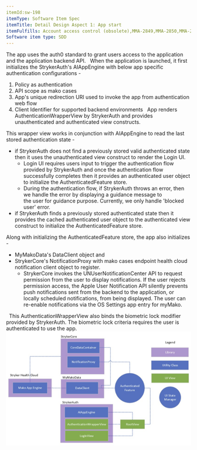 ```yaml
---
itemId:sw-198
itemType: Software Item Spec
itemTitle: Detail Design Aspect 1: App start
itemFulfills: Account access control (obsolete),MMA-2849,MMA-2850,MMA-2851,MMA-2852,MMA-2857,MMA-2888,MMA-2889,MMA-2890,MMA-2891,MMA-2892,MMA-2893,MMA-2894,MMA-2895,MMA-2896,MMA-2897,MMA-2898,MMA-2899,MMA-2900,MMA-2901,MMA-2902,MMA-2903
Software item type: SDD
---
```

The app uses the auth0 standard to grant users access to the application and the application backend API.
 
When the application is launched, it first initializes the StrykerAuth's AIAppEngine with below app specific authentication configurations -
1. Policy as authentication
2. API scope as mako cases
3. App's unique redirection URI used to invoke the app from authentication web flow
4. Client Identifier for supported backend environments
 
App renders AuthenticationWrapperView by StrykerAuth and provides unauthenticated and authenticated view constructs.

This wrapper view works in conjunction with AIAppEngine to read the last stored authentication state -
* if StrykerAuth does not find a previously stored valid authenticated state then it uses the unauthenticated view construct to render the Login UI. 
	* Login UI requires users input to trigger the authentication flow provided by StrykerAuth and once the authentication flow successfully completes then it provides an authenticated user object to initialize the AuthenticatedFeature store.
	* During the authentication flow, if StrykerAuth throws an error, then we handle the error by displaying a guidance message to the user for guidance purpose. Currently, we only handle 'blocked user' error.
* if StrykerAuth finds a previously stored authenticated state then it provides the cached authenticated user object to the authenticated view construct to initialize the AuthenticatedFeature store.

Along with initializing the AuthenticatedFeature store, the app also initializes -
* MyMakoData's DataClient object and
* StrykerCore's NotificationProxy with mako cases endpoint health cloud notification client object to register. 
	* StrykerCore invokes the UNUserNotificationCenter API to request permission from the user to display notifications. If the user rejects permission access, the Apple User Notification API silently prevents push notifications sent from the backend to the application, or locally scheduled notifications, from being displayed. The user can re-enable notifications via the OS Settings app entry for myMako.

 
This AuthenticationWrapperView also binds the biometric lock modifier provided by StrykerAuth. The biometric lock criteria requires the user is authenticated to use the app. 
 
 
 ![App](./images/sw-198.1.png)

 